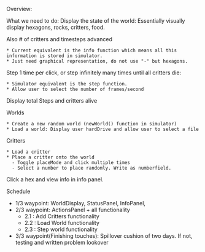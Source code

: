 Overview:

What we need to do:
  Display the state of the world: Essentially visually display hexagons, rocks, critters, food.
  
  Also # of critters and timesteps advanced
  
    * Current equivalent is the info function which means all this information is stored in simulator.
    * Just need graphical representation, do not use "-" but hexagons.
    
  Step 1 time per click, or step infinitely many times until all critters die:
  
    * Simulator equivalent is the step function.
    * Allow user to select the number of frames/second
    
  Display total Steps and critters alive
  
  Worlds
  
    * Create a new random world (newWorld() function in simulator)
    * Load a world: Display user hardDrive and allow user to select a file
  
  Critters
  
    * Load a critter
    * Place a critter onto the world
      - Toggle placeMode and click multiple times
      - Select a number to place randomly. Write as numberfield.
  
  Click a hex and view info in info panel. 
    
  
Schedule
  
  * 1/3 waypoint: WorldDisplay, StatusPanel, InfoPanel,
  * 2/3 waypoint: ActionsPanel + all functionality
      - 2.1 : Add Critters functionality
      - 2.2 : Load World functionality
      - 2.3 : Step world functionality
  * 3/3 waypoint(Finishing touches): Spillover cushion of two days. If not, testing and written problem lookover
  
